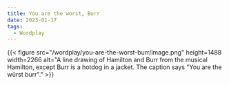```yaml
---
title: You are the worst, Burr
date: 2023-01-17
tags:
  - Wordplay
---
```


{{< figure src="/wordplay/you-are-the-worst-burr/image.png" height=1488 width=2266 alt="A line drawing of Hamilton and Burr from the musical Hamilton, except Burr is a hotdog in a jacket. The caption says \"You are the würst burr\"." >}}
